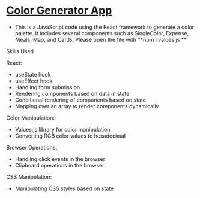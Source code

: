 
# [Color Generator App](https://github.com/Likokoko/color-generator.git) 
 *  This is a JavaScript code using the React framework to generate a color palette. It includes several components such as SingleColor, Expense, Meals, Map, and Cards. Please open the file with **npm i values.js **

Skills Used

React:
* useState hook
* useEffect hook
* Handling form submission
* Rendering components based on data in state
* Conditional rendering of components based on state
* Mapping over an array to render components dynamically


Color Manipulation:
* Values.js library for color manipulation
* Converting RGB color values to hexadecimal


Browser Operations:
* Handling click events in the browser
* Clipboard operations in the browser


CSS Manipulation:
* Manipulating CSS styles based on state

